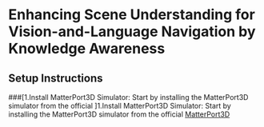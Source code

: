 Enhancing Scene Understanding for Vision-and-Language Navigation by Knowledge Awareness
=

Setup Instructions
-
###[1.Install MatterPort3D Simulator: Start by installing the MatterPort3D simulator from the official ]1.Install MatterPort3D Simulator: Start by installing the MatterPort3D simulator from the official [MatterPort3D](https://github.com/peteanderson80/Matterport3DSimulator)
